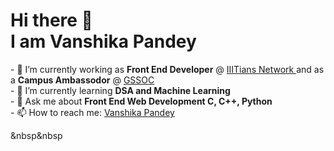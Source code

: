

<!--
**vanshikapandey/vanshikapandey** is a ✨ _special_ ✨ repository because its `README.md` (this file) appears on your GitHub profile.

Here are some ideas to get you started:

- 🔭 I’m currently working on ...
- 🌱 I’m currently learning ...
- 👯 I’m looking to collaborate on ...
- 🤔 I’m looking for help with ...
- 💬 Ask me about ...
- 📫 How to reach me: ...
- 😄 Pronouns: ...
- ⚡ Fun fact: ...
-->
<h1>Hi there 👋 <br> I am Vanshika Pandey</h1>
- 🔭 I’m currently working as <strong>Front End Developer</strong> @ <a href="https://iiitiansnetwork.com/">IIITians Network </a> and as a <strong>Campus Ambassodor</strong> @ <a href="https://gssoc.girlscript.tech/">GSSOC</a><br>
- 🌱 I’m currently learning <strong>DSA and Machine Learning </strong><br>
- 💬 Ask me about <strong>Front End Web Development C, C++, Python</strong><br>
- 📫 How to reach me: <a href="https://www.linkedin.com/in/vanshika-pandey-a590011a9">Vanshika Pandey</a><br>

&nbsp&nbsp
